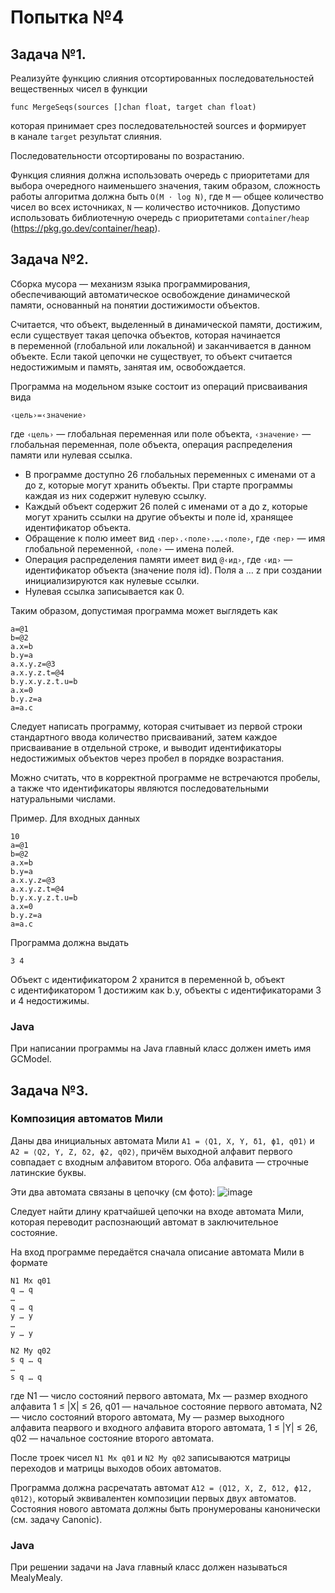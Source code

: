 # Попытка №4

## Задача №1.

Реализуйте функцию слияния отсортированных последовательностей вещественных чисел в функции
```
func MergeSeqs(sources []chan float, target chan float)
```
которая принимает срез последовательностей sources и формирует в канале ```target``` результат слияния.

Последовательности отсортированы по возрастанию.

Функция слияния должна использовать очередь с приоритетами для выбора очередного наименьшего значения, таким образом, сложность работы алгоритма должна быть ```O(M ⋅ log N)```, где ```M``` — общее количество чисел во всех источниках, ```N``` — количество источников.
Допустимо использовать библиотечную очередь с приоритетами ```container/heap``` (https://pkg.go.dev/container/heap).

## Задача №2.

Сборка мусора — механизм языка программирования, обеспечивающий автоматическое освобождение динамической памяти, основанный на понятии достижимости объектов.

Считается, что объект, выделенный в динамической памяти, достижим, если существует такая цепочка объектов, которая начинается в переменной (глобальной или локальной) и заканчивается в данном объекте. Если такой цепочки не существует, то объект считается недостижимым и память, занятая им, освобождается.

Программа на модельном языке состоит из операций присваивания вида
```
‹цель›=‹значение›
```
где ```‹цель›``` — глобальная переменная или поле объекта, ```‹значение›``` — глобальная переменная, поле объекта, операция распределения памяти или нулевая ссылка.

  * В программе доступно 26 глобальных переменных с именами от a до z, которые могут хранить объекты. При старте программы каждая из них содержит нулевую ссылку.
  * Каждый объект содержит 26 полей с именами от a до z, которые могут хранить ссылки на другие объекты и поле id, хранящее идентификатор объекта.
  * Обращение к полю имеет вид ```‹пер›.‹поле›.….‹поле›```, где ```‹пер›``` — имя глобальной переменной, ```‹поле›``` — имена полей.
  * Операция распределения памяти имеет вид ```@‹ид›```, где ```‹ид›``` — идентификатор объекта (значение поля id). Поля a … z при создании инициализируются как нулевые ссылки.
  * Нулевая ссылка записывается как 0.
    
Таким образом, допустимая программа может выглядеть как
```
a=@1
b=@2
a.x=b
b.y=a
a.x.y.z=@3
a.x.y.z.t=@4
b.y.x.y.z.t.u=b
a.x=0
b.y.z=a
a=a.c
```
Следует написать программу, которая считывает из первой строки стандартного ввода количество присваиваний, затем каждое присваивание в отдельной строке, и выводит идентификаторы недостижимых объектов через пробел в порядке возрастания. 

Можно считать, что в корректной программе не встречаются пробелы, а также что идентификаторы являются последовательными натуральными числами.

Пример. Для входных данных
```
10
a=@1
b=@2
a.x=b
b.y=a
a.x.y.z=@3
a.x.y.z.t=@4
b.y.x.y.z.t.u=b
a.x=0
b.y.z=a
a=a.c
```
Программа должна выдать
```
3 4
```
Объект с идентификатором 2 хранится в переменной b, объект с идентификатором 1 достижим как b.y, объекты с идентификаторами 3 и 4 недостижимы.

### Java
При написании программы на Java главный класс должен иметь имя GCModel.


## Задача №3.

### Композиция автоматов Мили

Даны два инициальных автомата Мили ```A1 = ⟨Q1, X, Y, δ1, ϕ1, q01⟩``` и ```A2 = ⟨Q2, Y, Z, δ2, ϕ2, q02⟩```, причём выходной алфавит первого совпадает с входным алфавитом второго. Оба алфавита — строчные латинские буквы.

Эти два автомата связаны в цепочку (см фото):
![image](https://github.com/Kregiss/BMSTU_programming/assets/145288385/82513c00-61b1-4e35-8995-c4f2ad0a3e82)

Следует найти длину кратчайшей цепочки на входе автомата Мили, которая переводит распознающий автомат в заключительное состояние.

На вход программе передаётся сначала описание автомата Мили в формате
```
N1 Mx q01
q … q
…
q … q
y … y
…
y … y

N2 My q02
s q … q
…
s q … q
```
где N1 — число состояний первого автомата, Mx — размер входного алфавита 1 ≤ |X| ≤ 26, q01 — начальное состояние первого автомата, N2 — число состояний второго автомата, My — размер выходного алфавита пеарвого и входного алфавита второго автомата, 1 ≤ |Y| ≤ 26, q02 — начальное состояние второго автомата.

После троек чисел ```N1 Mx q01``` и ```N2 My q02``` записываются матрицы переходов и матрицы выходов обоих автоматов.

Программа должна расречатать автомат ```A12 = ⟨Q12, X, Z, δ12, ϕ12, q012⟩```, который эквивалентен композиции первых двух автоматов. Состояния нового автомата должны быть пронумерованы канонически (см. задачу Canonic).

### Java
При решении задачи на Java главный класс должен называться MealyMealy.

